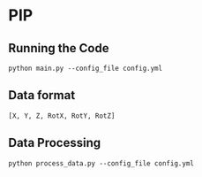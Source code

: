# PIP
## Running the Code
`python main.py --config_file config.yml`

## Data format
`[X, Y, Z, RotX, RotY, RotZ]`

## Data Processing
`python process_data.py --config_file config.yml`
